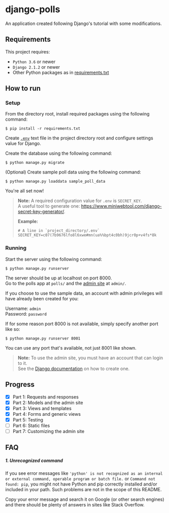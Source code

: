 # django-polls

An application created following Django's tutorial with some modifications.

## Requirements

This project requires:

* `Python 3.6` or newer
* `Django 2.1.2` or newer
* Other Python packages as in [requirements.txt](requirements.txt)

## How to run

### Setup

From the directory root, install required packages using the following command:

```shell script
$ pip install -r requirements.txt
```

Create [`.env`](#env) text file in the project directory root and configure settings value for Django.

Create the database using the following command:

```shell script
$ python manage.py migrate
```

(Optional) Create sample poll data using the following command:

```shell script
$ python manage.py loaddata sample_poll_data
```

You're all set now!

> <strong id="env">Note:</strong> A required configuration value for `.env` is `SECRET_KEY`.  
> A useful tool to generate one: https://www.miniwebtool.com/django-secret-key-generator/.
> 
> **Example:**
> ```text
> # A line in `project_directory/.env`
> SECRET_KEY=c07(7b9676lfo8l6xwe#mn(ua%%bpt4c0bh)9jcr0p+v4fs*8k
> ```

### Running

Start the server using the following command:

```shell script
$ python manage.py runserver
```

The server should be up at localhost on port 8000.  
Go to the polls app at `polls/` and the [admin site](#admin-site) at `admin/`.  

If you choose to use the sample data, an account with admin privileges will have
already been created for you:

Username: `admin`  
Password: `password`

If for some reason port 8000 is not available, simply specify another port like so:

```shell script
$ python manage.py runserver 8001
```

You can use any port that's available, not just 8001 like shown.

> <strong id="admin-site">Note:</strong> To use the admin site, you must have an
> account that can login to it.  
> See the [Django documentation](https://docs.djangoproject.com/en/2.2/intro/tutorial02/#creating-an-admin-user)
> on how to create one.

## Progress

- [x] Part 1: Requests and responses
- [x] Part 2: Models and the admin site
- [x] Part 3: Views and templates
- [x] Part 4: Forms and generic views
- [x] Part 5: Testing
- [ ] Part 6: Static files
- [ ] Part 7: Customizing the admin site

## FAQ

##### 1. Unrecognized command   

If you see error messages like 
`'python' is not recognized as an internal or external command, operable program
or batch file.` or `Command not found: pip`, you might not have Python and pip
correctly installed and/or included in your path. Such problems are not in the
scope of this README.

Copy your error message and search it on Google (or other search engines) and 
there should be plenty of answers in sites like Stack Overflow.
